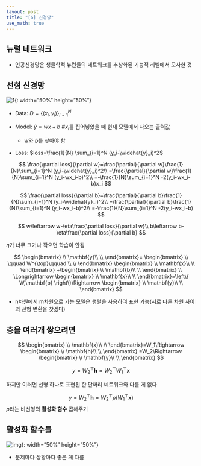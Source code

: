 ```yaml
---
layout: post
title: "[6] 신경망"
use_math: true
---
```


## 뉴럴 네트워크 

- 인공신경망은 생물학적 뉴런들의 네트워크를 추상화된 기능적 레벨에서 모사한 것



## 선형 신경망

![1](https://user-images.githubusercontent.com/90087083/179884003-0d60955b-2c17-47cb-8a96-8e09bdb456e6.jpg){: width=”50%” height=”50%”}

- Data: $D=\left\{ \left( x_i,y_i \right) \right\}_{i=1}^N$

- Model: $\widehat{y}=wx+b$ #$x_i$를 집어넣었을 때 현재 모델에서 나오는 출력값

  - $w$와 $b$를 찾아야 함

- Loss: $loss=\frac{1}{N} \sum_{i=1}^N (y_i-\widehat{y}_i)^2$

  

$$
\frac{\partial loss}{\partial w}=\frac{\partial}{\partial w}\frac{1}{N}\sum_{i=1}^N (y_i-\widehat{y}_i)^2\\
=\frac{\partial}{\partial w}\frac{1}{N}\sum_{i=1}^N (y_i-wx_i-b)^2\\
=-\frac{1}{N}\sum_{i=1}^N -2(y_i-wx_i-b)x_i
$$

$$
\frac{\partial loss}{\partial b}=\frac{\partial}{\partial b}\frac{1}{N}\sum_{i=1}^N (y_i-\widehat{y}_i)^2\\
=\frac{\partial}{\partial b}\frac{1}{N}\sum_{i=1}^N (y_i-wx_i-b)^2\\
=-\frac{1}{N}\sum_{i=1}^N -2(y_i-wx_i-b)
$$

$$
w\leftarrow w-\eta\frac{\partial loss}{\partial w}\\
b\leftarrow b-\eta\frac{\partial loss}{\partial b}
$$

$\eta$가 너무 크거나 작으면 학습이 안됨






$$
\begin{bmatrix}
\\
\mathbf{y}\\
\\
\end{bmatrix}=
\begin{bmatrix}
\\
\qquad W^{\top}\qquad \\
\\
\end{bmatrix}
\begin{bmatrix}
\\
\mathbf{x}\\
\\
\end{bmatrix}
+\begin{bmatrix}
\\
\mathbf{b}\\
\\
\end{bmatrix}
\\
\Longrightarrow
\begin{bmatrix}
\\
\mathbf{x}\\
\\
\end{bmatrix}=\left\{ W,\mathbf{b} \right\}\Rightarrow \begin{bmatrix}
\\
\mathbf{y}\\
\\
\end{bmatrix}
$$

- n차원에서 m차원으로 가는 모델은 행렬을 사용하여 표현 가능(서로 다른 차원 사이의 선형 변환을 찾겠다)





## 층을 여러개 쌓으려면

$$
\begin{bmatrix}
\\
\mathbf{x}\\
\\
\end{bmatrix}=W_1\Rightarrow \begin{bmatrix}
\\
\mathbf{h}\\
\\
\end{bmatrix}
=W_2\Rightarrow \begin{bmatrix}
\\
\mathbf{y}\\
\\
\end{bmatrix}
$$

$$
y=W^{\top}_2\mathbf{h}=W^{\top}_2W^{\top}_1\mathbf{x}
$$

하지만 이러면 선형 하나로 표현된 한 단짜리 네트워크와 다를 게 없다




$$
y=W^{\top}_2\mathbf{h}=W^{\top}_2\rho(W^{\top}_1\mathbf{x})
$$
$\rho$라는 비선형의 **활성화 함수** 곱해주기



## 활성화 함수들

![img](https://user-images.githubusercontent.com/90087083/179884128-7f600253-82cb-450b-b76e-b7a438099e3f.png){: width=”50%” height=”50%”}


- 문제마다 상황마다 좋은 게 다름

  

